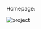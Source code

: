 Homepage:

![project](https://user-images.githubusercontent.com/73938299/104104025-aed78580-52cf-11eb-8e87-f8119f25a0ec.png)

